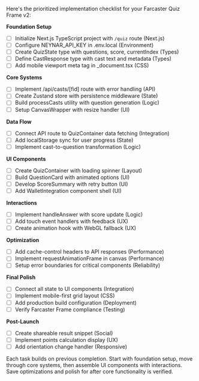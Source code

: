Here's the prioritized implementation checklist for your Farcaster Quiz Frame v2:

**Foundation Setup**
- [ ] Initialize Next.js TypeScript project with `/quiz` route (Next.js)
- [ ] Configure NEYNAR_API_KEY in .env.local (Environment)
- [ ] Create QuizState type with questions, score, currentIndex (Types)
- [ ] Define CastResponse type with cast text and metadata (Types)
- [ ] Add mobile viewport meta tag in _document.tsx (CSS)

**Core Systems**
- [ ] Implement /api/casts/[fid] route with error handling (API)
- [ ] Create Zustand store with persistence middleware (State)
- [ ] Build processCasts utility with question generation (Logic)
- [ ] Setup CanvasWrapper with resize handler (UI)

**Data Flow**
- [ ] Connect API route to QuizContainer data fetching (Integration)
- [ ] Add localStorage sync for user progress (State)
- [ ] Implement cast-to-question transformation (Logic)

**UI Components**
- [ ] Create QuizContainer with loading spinner (Layout)
- [ ] Build QuestionCard with animated options (UI)
- [ ] Develop ScoreSummary with retry button (UI)
- [ ] Add WalletIntegration component shell (UI)

**Interactions**
- [ ] Implement handleAnswer with score update (Logic)
- [ ] Add touch event handlers with feedback (UX)
- [ ] Create animation hook with WebGL fallback (UX)

**Optimization**
- [ ] Add cache-control headers to API responses (Performance)
- [ ] Implement requestAnimationFrame in canvas (Performance)
- [ ] Setup error boundaries for critical components (Reliability)

**Final Polish**
- [ ] Connect all state to UI components (Integration)
- [ ] Implement mobile-first grid layout (CSS)
- [ ] Add production build configuration (Deployment)
- [ ] Verify Farcaster Frame compliance (Testing)

**Post-Launch**
- [ ] Create shareable result snippet (Social)
- [ ] Implement points calculation display (UX)
- [ ] Add orientation change handler (Responsive)

Each task builds on previous completion. Start with foundation setup, move through core systems, then assemble UI components with interactions. Save optimizations and polish for after core functionality is verified.